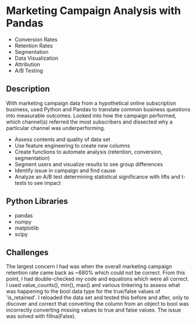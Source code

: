 # Marketing Campaign Analysis with Pandas

- Conversion Rates
- Retention Rates
- Segmentation
- Data Visualization
- Attribution
- A/B Testing
## Description

With marketing campaign data from a hypothetical online subscription business, used Python and Pandas to translate common business questions into measurable outcomes. Looked into how the campaign performed, which channel(s) referred the most subscribers and dissected why a particular channel was underperforming.

- Assess contents and quality of data set
- Use feature engineering to create new columns
- Create functions to automate analysis (retention, conversion, segmentation)
- Segment users and visualize results to see group differences
- Identify issue in campaign and find cause
- Analyze an A/B test determining statistical significance with lifts and t-tests to see impact
## Python Libraries
- pandas
- numpy
- matplotlib
- scipy
## Challenges
The largest concern I had was when the overall marketing campaign retention rate came back as ~680% which could not be correct. From this point, I had double-checked my code and equations which were all correct. I used value_counts(), min(), max() and various tinkering to assess what was happening to the bool data type for the true/false values of 'is_retained'. I reloaded the data set and tested this before and after, only to discover and correct that converting the column from an object to bool was incorrectly converting missing values to true and false values. The issue was solved with fillna(False).
